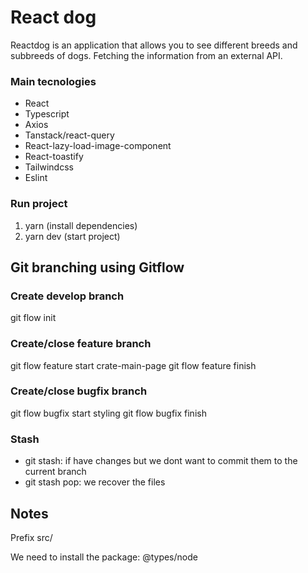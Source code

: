 # React dog

Reactdog is an application that allows you to see different breeds and subbreeds of dogs. Fetching the information from an external API.

### Main tecnologies

- React
- Typescript
- Axios
- Tanstack/react-query
- React-lazy-load-image-component
- React-toastify
- Tailwindcss
- Eslint

### Run project

1. yarn (install dependencies)
2. yarn dev (start project)

## Git branching using Gitflow

### Create develop branch

git flow init

### Create/close feature branch

git flow feature start crate-main-page
git flow feature finish

### Create/close bugfix branch

git flow bugfix start styling
git flow bugfix finish

### Stash

- git stash: if have changes but we dont want to commit them to the current branch
- git stash pop: we recover the files

## Notes

Prefix src/

We need to install the package:
@types/node
